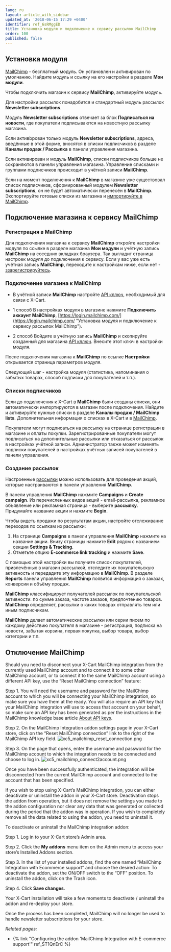 ```yaml
---
lang: ru
layout: article_with_sidebar
updated_at: '2018-06-15 17:29 +0400'
identifier: ref_6sRMggED
title: Установка модуля и подключение к сервису рассылок MailChimp
order: 100
published: false
---
```

## Установка модуля 

[MailChimp](https://market.x-cart.com/addons/mailchimp-integration-with-e-commerce.html "Установка модуля и подключение к сервису рассылок MailChimp") - бесплатный модуль. Он установлен и активирован по умолчанию. Найдите модуль и ссылку на его настройки в разделе **Мои модули**.

Чтобы подключить магазин к сервису **MailChimp**, активируйте модуль.

Для настройки рассылок понадобится и стандартный модуль рассылок **Newsletter subscriptions**.

Модуль **Newsletter subscriptions** отвечает за блок **Подписаться на новости**, где покупатели подписываются на новостную рассылку магазина.

Если активbрован только модуль **Newsletter subscriptions**, адреса, введённые в этой форме, вносятся в списки подписчиков в разделе **Каналы продаж / Рассылка** в панели управления магазина.

Если активирован и модуль **MailChimp**, списки подписчиков больше не сохраняются в панели управления магазина. Управление списками и группами подписчиков происходит в учётной записи **MailChimp**.

Если на момент подключения к **MailChimp** в магазине уже существовал список подписчиков, сформированный модулем **Newsletter subscriptions**, он не будет автоматически перенесён в **MailChimp**. Экспортируйте готовые списки из магазина и [импортируйте в MailChimp](https://mailchimp.com/help/import-subscribers-to-a-list/ "Установка модуля и подключение к сервису рассылок MailChimp"). 

## Подключение магазина к сервису MailChimp

### Регистрация в **MailChimp**

Для подключения магазина к сервису **MailChimp** откройте настройки модуля по ссылке в разделе магазина **Мои модули** и учётную запись **MailChimp** на соседних вкладках браузера. Так выгладит страница настроек модуля до подключения к сервису. Если у вас уже есть учётная запись **MailChimp**, переходите к настройкам ниже, если нет - [ззарегистрируйтесь](https://login.mailchimp.com/signup/ "Установка модуля и подключение к сервису рассылок MailChimp"). 

### Подключение магазина к **MailChimp**

- В учётной записи **MailChimp** настройте [API кллюч](https://mailchimp.com/help/about-api-keys/ "Установка модуля и подключение к сервису рассылок MailChimp"), необходимый для связи с X-Cart.

- 1 способ
В настройках модуля в магазине нажмите **Подключить аккаунт MailChimp**, [https://login.mailchimp.com/](https://login.mailchimp.com/ "Установка модуля и подключение к сервису рассылок MailChimp").  

- 2 способ
Войдите в учётную запись **MailChimp** и скопируйте созданный для магазина [API кллюч](https://mailchimp.com/help/about-api-keys/ "Установка модуля и подключение к сервису рассылок MailChimp"). Внесите этот ключ в настройки модуля.

После подключения магазина к **MailChimp** по ссылке **Настройки** открывается страница параметров модуля.

Следующий шаг - настройка модуля (статистика, напоминания о забытых товарах, способ подписки для покупателей и т.п.).  


### Списки подписчиков

Если до подключения к X-Cart в **MailChimp** были созданы списки, они автоматически импортируются в магазин после подключения. Найдите и активируйте нужные списки в разделе **Каналы продаж / MailChimp lists**. Дополнительная информация о списках в X-Cart и в [MailChimp](https://mailchimp.com/help/lists/ "Установка модуля и подключение к сервису рассылок MailChimp"). 

Покупатели могут подписаться на рассылку на странице регистрации в магазине и оплаты покупки. Зарегистрированные покупатели могут подписаться на дополнительные рассылки или отказаться от рассылок в настройках учётной записи. Администратор также может изменять подписки покупателей в настройках учётных записей покупателей в панели управления. 

### Создание рассылок

Настроенные [рассылки](https://mailchimp.com/help/emails/ "Установка модуля и подключение к сервису рассылок MailChimp") можно использовать для проведения акций, которые настраиваются в панели управления **MailChimp**.

В панели управления **MailChimp** нажмите **Campaigns** и **Create campaign**. Из перечисленных видов акций -  email-рассылка, рекламное объявление или рекламная страница - выберите **рассылку**. Придумайте название акции и нажмите **Begin**. 

Чтобы видеть продажи по результатам акции, настройте отслеживание переходов по ссылкам из рассылки:

   1.  На странице **Campaigns** в панели управления **MailChimp** нажмите на название акции. Внизу страницы нажмите **Edit** рядом с названием секции **Settings & Tracking**.
   2.  Отметьте опцию  **E-commerce link tracking** и нажмите **Save**. 
   
С помощью этой настройки вы получите список покупателей, привлечённых в магазин рассылкой, отследите их покупательскую активность и передадите эту информацию в **MailChimp**. В разделе **Reports** панели управления **MailChimp** появится информация о заказах, конверсии и объёму продаж. 

**MailChimp** классифицирует получателей рассылок по покупательской активности: по сумме заказа, частоте заказов, предпочтению товаров. **MailChimp** определяет, рассылки о каких товарах отправлять тем или иным подписчикам.

**MailChimp** делает автоматические рассылки или серии писем по каждому действию покупателя в магазине - регистрация, подписка на новости, забытая корзина, первая покупка, выбор товара, выбор категории и т.п.

## Отключение **MailChimp**

Should you need to disconnect your X-Cart MailChimp integration from the currently used MailChimp account and to connect it to some other MailChimp account, or to connect it to the same MailChimp account using a different API key, use the “Reset MailChimp connection” feature:

   Step 1. You will need the username and password for the MailChimp account to which you will be connecting your MailChimp integration, so make sure you have them at the ready. You will also require an API key that your MailChimp integration will use to access that account on your behalf, so make sure an API key has been generated as per the instructions in the MailChimp knowledge base article [About API keys](http://kb.mailchimp.com/integrations/api-integrations/about-api-keys).

   Step 2. On the MailChimp Integration addon settings page in your X-Cart store, click on the “Reset MailChimp connection” link to the right of the MailChimp API key field.
![xc5_mailchimp_reset_connection.png]({{site.baseurl}}/attachments/ref_w5MRyybe/xc5_mailchimp_reset_connection.png)

   Step 3. On the page that opens, enter the username and password for the MailChimp account to which the integration needs to be connected and choose to log in.
![xc5_mailchimp_connect2account.png]({{site.baseurl}}/attachments/ref_w5MRyybe/xc5_mailchimp_connect2account.png)

   Once you have been successfully authenticated, the integration will be disconnected from the current MailChimp account and connected to the account that has been specified.

If you wish to stop using X-Cart’s MailChimp integration, you can either deactivate or uninstall the addon in your X-Cart store. Deactivation stops the addon from operation, but it does not remove the settings you made to the addon configuration nor clear any data that was generated or collected during the period that the addon was in operation. If you wish to completely remove all the data related to using the addon, you need to uninstall it.

To deactivate or uninstall the MailChimp integration addon:

   Step 1. Log in to your X-Cart store’s Admin area.
   
   Step 2. Click the **My addons** menu item on the Admin menu to access your store’s Installed Addons section. 

   Step 3. In the list of your installed addons, find the one named  “MailChimp Integration with Ecommerce support” and choose the desired action:
To deactivate the addon, set the ON/OFF switch to the “OFF” position.
To uninstall the addon, click on the Trash icon.

   Step 4. Click **Save changes**.
   
Your X-Cart installation will take a few moments to deactivate / uninstall the addon and re-deploy your store. 

Once the process has been completed, MailChimp will no longer be used to handle newsletter subscriptions for your store.

_Related pages:_

* {% link "Configuring the addon 'MailChimp Integration with E-commerce support'" ref_ST1QnErC %}

